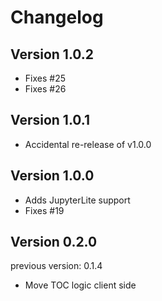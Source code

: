 # Changelog

<!-- <START NEW CHANGELOG ENTRY> -->
<!-- <END NEW CHANGELOG ENTRY> -->

## Version 1.0.2

- Fixes #25
- Fixes #26

## Version 1.0.1

- Accidental re-release of v1.0.0

## Version 1.0.0

- Adds JupyterLite support
- Fixes #19

## Version 0.2.0

previous version: 0.1.4

- Move TOC logic client side
